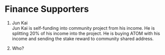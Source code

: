 # Finance Supporters

1. Jun Kai  
Jun Kai is self-funding into community project from his income. He is splitting 20% of his income into the project.
He is buying ATOM with his income and sending the stake reward to community shared address.

2. Who?  